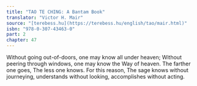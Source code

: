 ```yaml
---
title: "TAO TE CHING: A Bantam Book"
translator: "Victor H. Mair"
source: "[terebess.hu](https://terebess.hu/english/tao/mair.html)"
isbn: "978-0-307-43463-0"
part: 2
chapter: 47
---
```

Without going out-of-doors,
one may know all under heaven;
Without peering through windows,
one may know the Way of heaven.
The farther one goes,
The less one knows.
For this reason,
The sage
knows without journeying,
understands without looking,
accomplishes without acting.